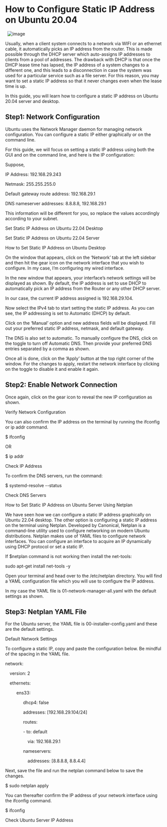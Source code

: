 # **How to Configure Static IP Address on Ubuntu 20.04**
` `![image](Aspose.Words.bb211244-1601-4078-91ad-7dc964c81cf1.001.png)

Usually, when a client system connects to a network via WIFI or an ethernet cable, it automatically picks an IP address from the router. This is made possible through the DHCP server which auto-assigns IP addresses to clients from a pool of addresses. The drawback with DHCP is that once the DHCP lease time has lapsed, the IP address of a system changes to a different one, and this leads to a disconnection in case the system was used for a particular service such as a file server. For this reason, you may want to set a static IP address so that it never changes even when the lease time is up.

In this guide, you will learn how to configure a static IP address on Ubuntu 20.04 server and desktop.

## **Step1:  Network Configuration**


Ubuntu uses the Network Manager daemon for managing network configuration. You can configure a static IP either graphically or on the command line.

For this guide, we will focus on setting a static IP address using both the GUI and on the command line, and here is the IP configuration:

Suppose,

IP Address: 192.168.29.243

Netmask: 255.255.255.0

Default gateway route address: 192.168.29.1

DNS nameserver addresses: 8.8.8.8, 192.168.29.1





This information will be different for you, so replace the values accordingly according to your subnet.

Set Static IP Address on Ubuntu 22.04 Desktop

Set Static IP Address on Ubuntu 22.04 Server

How to Set Static IP Address on Ubuntu Desktop

On the window that appears, click on the ‘Network’ tab at the left sidebar and then hit the gear icon on the network interface that you wish to configure. In my case, I’m configuring my wired interface.

In the new window that appears, your interface’s network settings will be displayed as shown. By default, the IP address is set to use DHCP to automatically pick an IP address from the Router or any other DHCP server.

In our case, the current IP address assigned is 192.168.29.104.



Now select the IPv4 tab to start setting the static IP address. As you can see, the IP addressing is set to Automatic (DHCP) by default.



Click on the ‘Manual’ option and new address fields will be displayed. Fill out your preferred static IP address, netmask, and default gateway.

The DNS is also set to automatic. To manually configure the DNS, click on the toggle to turn off Automatic DNS. Then provide your preferred DNS entries separated by a comma as shown.



Once all is done, click on the ‘Apply’ button at the top right corner of the window. For the changes to apply, restart the network interface by clicking on the toggle to disable it and enable it again.


## **Step2: Enable Network Connection**


Once again, click on the gear icon to reveal the new IP configuration as shown.

Verify Network Configuration

You can also confirm the IP address on the terminal by running the ifconfig or ip addr command.

$ ifconfig



OR

$ ip addr





Check IP Address

To confirm the DNS servers, run the command:

$ systemd-resolve --status





Check DNS Servers

How to Set Static IP Address on Ubuntu Server Using Netplan

We have seen how we can configure a static IP address graphically on Ubuntu 22.04 desktop. The other option is configuring a static IP address on the terminal using Netplan. Developed by Canonical, Netplan is a command-line utility used to configure networking on modern Ubuntu distributions. Netplan makes use of YAML files to configure network interfaces. You can configure an interface to acquire an IP dynamically using DHCP protocol or set a static IP.

If $netplan command is not working then install the net-tools:

sudo apt-get install net-tools -y



Open your terminal and head over to the /etc/netplan directory. You will find a YAML configuration file which you will use to configure the IP address.

In my case the YAML file is 01-network-manager-all.yaml with the default settings as shown.
## **Step3: Netplan YAML File**


For the Ubuntu server, the YAML file is 00-installer-config.yaml and these are the default settings.

Default Network Settings

To configure a static IP, copy and paste the configuration below. Be mindful of the spacing in the YAML file.

network:

`  `version: 2

`  `ethernets:

`     `ens33:

`        `dhcp4: false

`        `addresses: [192.168.29.104/24]

`        `routes:

`        `- to: default

`          `via: 192.168.29.1

`        `nameservers:

`          `addresses: [8.8.8.8, 8.8.4.4]



Next, save the file and run the netplan command below to save the changes.

$ sudo netplan apply



You can thereafter confirm the IP address of your network interface using the ifconfig command.

$ ifconfig 

Check Ubuntu Server IP Address
